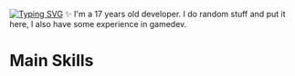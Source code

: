 [![Typing SVG](https://readme-typing-svg.demolab.com?font=Fira+Code&weight=900&size=23&pause=300&background=FFA64400&center=true&multiline=true&random=false&width=435&height=65&lines=Hey%2C+I'm+Alessio;But+you+can+call+me+Aless)](https://git.io/typing-svg)
✨ I'm a 17 years old developer. I do random stuff and put it here, I also have some experience in gamedev.
# Main Skills 
